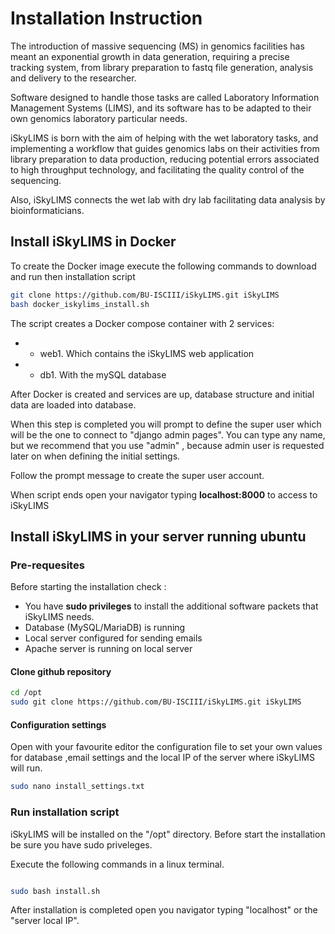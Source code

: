 # Installation Instruction

The introduction of massive sequencing (MS) in genomics facilities has meant an exponential growth in data generation, requiring a precise tracking system, from library preparation to fastq file generation, analysis and delivery to the researcher.

Software designed to handle those tasks are called Laboratory Information Management Systems (LIMS), and its software has to be adapted to their own genomics laboratory particular needs.

iSkyLIMS is born with the aim of helping with the wet laboratory tasks, and implementing a workflow that guides genomics labs on their activities from library preparation to data production, reducing potential errors associated to high throughput technology, and facilitating the quality control of the sequencing.

Also, iSkyLIMS connects the wet lab with dry lab facilitating data analysis by bioinformaticians.

## Install iSkyLIMS in Docker

To create the Docker image execute the following commands to download and run then installation script


```bash
git clone https://github.com/BU-ISCIII/iSkyLIMS.git iSkyLIMS
bash docker_iskylims_install.sh
```

The script creates a Docker compose container with 2 services:

* - web1. Which contains the iSkyLIMS web application
* - db1. With the mySQL database

After Docker is created and services are up, database structure and initial data are loaded into database.

When this step is completed you will prompt to define the super user which will be the one to connect to "django admin pages". You can type any name, but we recommend that you use "admin" , because admin user is requested later on when defining the initial settings.

Follow the prompt message to create the super user account.

When script ends open your navigator typing **localhost:8000** to access to iSkyLIMS


## Install iSkyLIMS in your server running ubuntu

### Pre-requesites
Before starting the installation check :
- You have **sudo privileges** to install the additional software packets that iSkyLIMS needs.
- Database (MySQL/MariaDB) is running  
- Local server configured for sending emails
- Apache server is running on local server

#### Clone github repository
```bash
cd /opt
sudo git clone https://github.com/BU-ISCIII/iSkyLIMS.git iSkyLIMS
```
#### Configuration settings

Open with your favourite editor the configuration file to set your own values for
database ,email settings and the local IP of the server where iSkyLIMS will run.
```bash
sudo nano install_settings.txt
```

### Run installation script

iSkyLIMS will be installed on the "/opt" directory. Before start the installation be sure you have sudo priveleges.

Execute the following commands in a linux terminal.

```bash

sudo bash install.sh
```

After installation is completed open you navigator typing "localhost" or the "server local IP".
